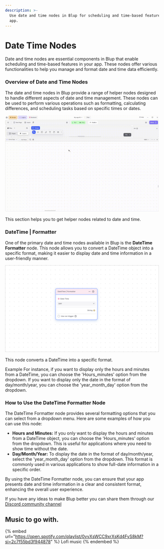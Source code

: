 ```yaml
---
description: >-
  Use date and time nodes in Blup for scheduling and time-based features in your
  app.
---
```


# Date Time Nodes

Date and time nodes are essential components in Blup that enable scheduling and time-based features in your app. These nodes offer various functionalities to help you manage and format date and time data efficiently.

### Overview of Date and Time Nodes

The date and time nodes in Blup provide a range of helper nodes designed to handle different aspects of date and time management. These nodes can be used to perform various operations such as formatting, calculating differences, and scheduling tasks based on specific times or dates.

![Date Time Nodes](../../../.gitbook/assets/helper-datetime.gif)

This section helps you to get helper nodes related to date and time.

### DateTime | Formatter

One of the primary date and time nodes available in Blup is the **DateTime Formatter** node. This node allows you to convert a DateTime object into a specific format, making it easier to display date and time information in a user-friendly manner.

![DateTime | Formatter](../../../.gitbook/assets/date-time-formatter.png)

This node converts a DateTime into a specific format.

Example For instance, if you want to display only the hours and minutes from a DateTime, you can choose the 'Hours\_minutes' option from the dropdown. If you want to display only the date in the format of day/month/year, you can choose the 'year\_month\_day' option from the dropdown.

### **How to Use the DateTime Formatter Node**

The DateTime Formatter node provides several formatting options that you can select from a dropdown menu. Here are some examples of how you can use this node:

* **Hours and Minutes:** If you only want to display the hours and minutes from a DateTime object, you can choose the 'Hours\_minutes' option from the dropdown. This is useful for applications where you need to show time without the date.
* **Day/Month/Year:** To display the date in the format of day/month/year, select the 'year\_month\_day' option from the dropdown. This format is commonly used in various applications to show full-date information in a specific order.

By using the DateTime Formatter node, you can ensure that your app presents date and time information in a clear and consistent format, enhancing the overall user experience.

If you have any ideas to make Blup better you can share them through our [Discord community channel](https://discord.com/channels/940632966093234176/965313562425823303)

## Music to go with.

{% embed url="https://open.spotify.com/playlist/0vvXsWCC9xrXsKd4FyS8kM?si=2c7f55bd3f944878" %}
Lofi music
{% endembed %}

